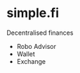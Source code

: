 # simple.fi

Decentralised finances

- Robo Advisor
- Wallet
- Exchange

<!-- Ethereum
DAI / USD 0xAed0c38402a5d19df6E4c03F4E2DceD6e29c1ee9
USDC / USD 0x8fFfFfd4AfB6115b954Bd326cbe7B4BA576818f6
USDK / USD 0xfAC81Ea9Dd29D8E9b212acd6edBEb6dE38Cb43Af
USDT / USD 0x3E7d1eAB13ad0104d2750B8863b489D65364e32D

Binance
DAI / USD 0x132d3C0B1D2cEa0BC552588063bdBb210FDeecfA
USDC / USD 0x51597f405303C4377E36123cBc172b13269EA163
USDT / USD 0xB97Ad0E74fa7d920791E90258A6E2085088b4320
BUSD / USD 0xcBb98864Ef56E9042e7d2efef76141f15731B82f -->
